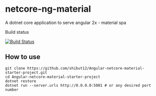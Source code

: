# netcore-ng-material
A dotnet core application to serve angular 2x - material spa

Build status

[![Build Status](https://travis-ci.org/shibut12/Angular-netcore-material-starter-project.svg?branch=master)](https://travis-ci.org/shibut12/Angular-netcore-material-starter-project)

## How to use

```shell
git clone https://github.com/shibut12/Angular-netcore-material-starter-project.git
cd Angular-netcore-material-starter-project
dotnet restore
dotnet run --server.urls http://0.0.0.0:5001 # or any desired port number
``` 

